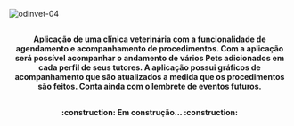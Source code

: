 ![odinvet-04](https://github.com/QuerenFernandes/AppOdinVet/assets/95857175/bc91bb54-db43-4f2c-885f-cf8b3b450dcc)


##

<h4 align= "center">
  Aplicação de uma clínica veterinária com a funcionalidade de agendamento e acompanhamento de procedimentos. Com a aplicação será possível acompanhar o andamento de vários Pets adicionados em cada perfil de seus tutores. A aplicação possui gráficos de acompanhamento que são atualizados a medida que os procedimentos são feitos. Conta ainda com o lembrete de eventos futuros.
</h4>

##


<h4 align="center"> 
	:construction: Em construção...  :construction:
</h4>

##




